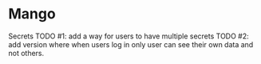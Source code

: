 # Mango

Secrets
TODO #1: add a way for users to have multiple secrets
TODO #2: add version where when users log in only user can see their own data and not others.
